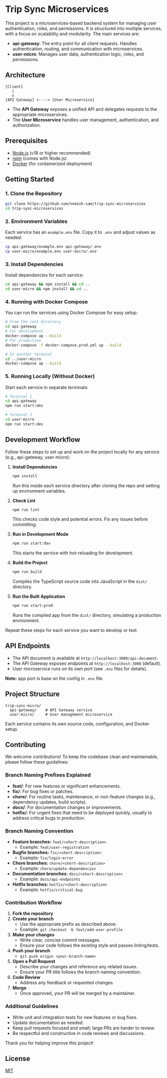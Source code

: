 # Trip Sync Microservices

This project is a microservices-based backend system for managing user authentication, roles, and permissions. It is structured into multiple services, with a focus on scalability and modularity. The main services are:

- **api-gateway**: The entry point for all client requests. Handles authentication, routing, and communication with microservices.
- **user-micro**: Manages user data, authentication logic, roles, and permissions.

## Architecture

```
[Client]
   |
   v
[API Gateway] <----> [User Microservice]
```

- The **API Gateway** exposes a unified API and delegates requests to the appropriate microservices.
- The **User Microservice** handles user management, authentication, and authorization.

## Prerequisites

- [Node.js](https://nodejs.org/) (v18 or higher recommended)
- [npm](https://www.npmjs.com/) (comes with Node.js)
- [Docker](https://www.docker.com/) (for containerized deployment)

## Getting Started

### 1. Clone the Repository

```bash
git clone https://github.com/nnminh-sam/trip-sync-microservices
cd trip-sync-microservices
```

### 2. Environment Variables

Each service has an `example.env` file. Copy it to `.env` and adjust values as needed:

```bash
cp api-gateway/example.env api-gateway/.env
cp user-micro/example.env user-micro/.env
```

### 3. Install Dependencies

Install dependencies for each service:

```bash
cd api-gateway && npm install && cd ..
cd user-micro && npm install && cd ..
```

### 4. Running with Docker Compose

You can run the services using Docker Compose for easy setup:

```bash
# From the root directory
cd api-gateway
# For development
docker-compose up --build
# For production
docker-compose -f docker-compose.prod.yml up --build

# In another terminal
cd ../user-micro
docker-compose up --build
```

### 5. Running Locally (Without Docker)

Start each service in separate terminals:

```bash
# Terminal 1
cd api-gateway
npm run start:dev

# Terminal 2
cd user-micro
npm run start:dev
```

## Development Workflow

Follow these steps to set up and work on the project locally for any service (e.g., api-gateway, user-micro):

1. **Install Dependencies**
   ```bash
   npm install
   ```
   Run this inside each service directory after cloning the repo and setting up environment variables.

2. **Check Lint**
   ```bash
   npm run lint
   ```
   This checks code style and potential errors. Fix any issues before committing.

3. **Run in Development Mode**
   ```bash
   npm run start:dev
   ```
   This starts the service with hot-reloading for development.

4. **Build the Project**
   ```bash
   npm run build
   ```
   Compiles the TypeScript source code into JavaScript in the `dist/` directory.

5. **Run the Built Application**
   ```bash
   npm run start:prod
   ```
   Runs the compiled app from the `dist/` directory, simulating a production environment.

Repeat these steps for each service you want to develop or test.

## API Endpoints

- The API document is available at `http://localhost:3000/api-document`.
- The API Gateway exposes endpoints at `http://localhost:3000` (default).
- User microservice runs on its own port (see `.env` files for details).

**Note:** app port is base on the config in `.env` file.

## Project Structure

```
trip-sync-micro/
  api-gateway/    # API Gateway service
  user-micro/     # User management microservice
```

Each service contains its own source code, configuration, and Docker setup.

## Contributing

We welcome contributions! To keep the codebase clean and maintainable, please follow these guidelines:

### Branch Naming Prefixes Explained

- **feat/**: For new features or significant enhancements.
- **fix/**: For bug fixes or patches.
- **chore/**: For routine tasks, maintenance, or non-feature changes (e.g., dependency updates, build scripts).
- **docs/**: For documentation changes or improvements.
- **hotfix/**: For urgent fixes that need to be deployed quickly, usually to address critical bugs in production.

### Branch Naming Convention

- **Feature branches:** `feat/<short-description>`
  - Example: `feat/user-registration`
- **Bugfix branches:** `fix/<short-description>`
  - Example: `fix/login-error`
- **Chore branches:** `chore/<short-description>`
  - Example: `chore/update-dependencies`
- **Documentation branches:** `docs/<short-description>`
  - Example: `docs/api-endpoints`
- **Hotfix branches:** `hotfix/<short-description>`
  - Example: `hotfix/critical-bug`

### Contribution Workflow

1. **Fork the repository**
2. **Create your branch**
   - Use the appropriate prefix as described above.
   - Example: `git checkout -b feat/add-user-profile`
3. **Make your changes**
   - Write clear, concise commit messages.
   - Ensure your code follows the existing style and passes linting/tests.
4. **Push your branch**
   - `git push origin <your-branch-name>`
5. **Open a Pull Request**
   - Describe your changes and reference any related issues.
   - Ensure your PR title follows the branch naming convention.
6. **Code Review**
   - Address any feedback or requested changes.
7. **Merge**
   - Once approved, your PR will be merged by a maintainer.

### Additional Guidelines

- Write unit and integration tests for new features or bug fixes.
- Update documentation as needed.
- Keep pull requests focused and small; large PRs are harder to review.
- Be respectful and constructive in code reviews and discussions.

Thank you for helping improve this project!

## License

[MIT](LICENSE)

